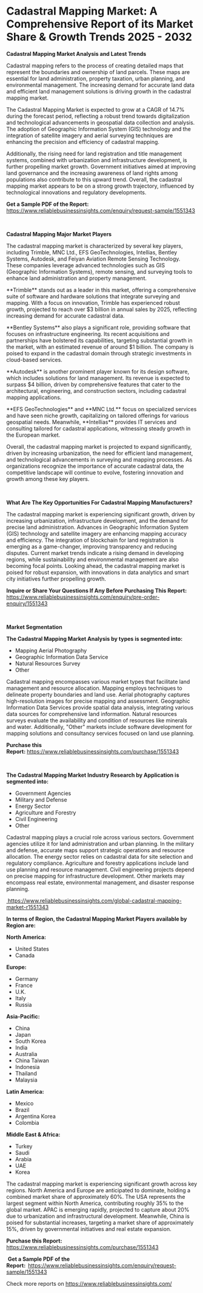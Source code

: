<p><h1>Cadastral Mapping Market: A Comprehensive Report of its Market Share & Growth Trends 2025 - 2032</h1></p><p><strong>Cadastral Mapping Market Analysis and Latest Trends</strong></p>
<p><p>Cadastral mapping refers to the process of creating detailed maps that represent the boundaries and ownership of land parcels. These maps are essential for land administration, property taxation, urban planning, and environmental management. The increasing demand for accurate land data and efficient land management solutions is driving growth in the cadastral mapping market.</p><p>The Cadastral Mapping Market is expected to grow at a CAGR of 14.7% during the forecast period, reflecting a robust trend towards digitalization and technological advancements in geospatial data collection and analysis. The adoption of Geographic Information System (GIS) technology and the integration of satellite imagery and aerial surveying techniques are enhancing the precision and efficiency of cadastral mapping. </p><p>Additionally, the rising need for land registration and title management systems, combined with urbanization and infrastructure development, is further propelling market growth. Government initiatives aimed at improving land governance and the increasing awareness of land rights among populations also contribute to this upward trend. Overall, the cadastral mapping market appears to be on a strong growth trajectory, influenced by technological innovations and regulatory developments.</p></p>
<p><strong>Get a Sample PDF of the Report:&nbsp;</strong> <a href="https://www.reliablebusinessinsights.com/enquiry/request-sample/1551343?utm_campaign=2245&utm_medium=2&utm_source=Github&utm_content=ia&utm_term=09032025&utm_id=cadastral-mapping">https://www.reliablebusinessinsights.com/enquiry/request-sample/1551343</a></p>
<p>&nbsp;</p>
<p><strong>Cadastral Mapping Major Market Players</strong></p>
<p><p>The cadastral mapping market is characterized by several key players, including Trimble, MNC Ltd., EFS GeoTechnologies, Intellias, Bentley Systems, Autodesk, and Feiyan Aviation Remote Sensing Technology. These companies leverage advanced technologies such as GIS (Geographic Information Systems), remote sensing, and surveying tools to enhance land administration and property management.</p><p>**Trimble** stands out as a leader in this market, offering a comprehensive suite of software and hardware solutions that integrate surveying and mapping. With a focus on innovation, Trimble has experienced robust growth, projected to reach over $3 billion in annual sales by 2025, reflecting increasing demand for accurate cadastral data.</p><p>**Bentley Systems** also plays a significant role, providing software that focuses on infrastructure engineering. Its recent acquisitions and partnerships have bolstered its capabilities, targeting substantial growth in the market, with an estimated revenue of around $1 billion. The company is poised to expand in the cadastral domain through strategic investments in cloud-based services.</p><p>**Autodesk** is another prominent player known for its design software, which includes solutions for land management. Its revenue is expected to surpass $4 billion, driven by comprehensive features that cater to the architectural, engineering, and construction sectors, including cadastral mapping applications.</p><p>**EFS GeoTechnologies** and **MNC Ltd.** focus on specialized services and have seen niche growth, capitalizing on tailored offerings for various geospatial needs. Meanwhile, **Intellias** provides IT services and consulting tailored for cadastral applications, witnessing steady growth in the European market.</p><p>Overall, the cadastral mapping market is projected to expand significantly, driven by increasing urbanization, the need for efficient land management, and technological advancements in surveying and mapping processes. As organizations recognize the importance of accurate cadastral data, the competitive landscape will continue to evolve, fostering innovation and growth among these key players.</p></p>
<p>&nbsp;</p>
<p><strong>What Are The Key Opportunities For Cadastral Mapping Manufacturers?</strong></p>
<p><p>The cadastral mapping market is experiencing significant growth, driven by increasing urbanization, infrastructure development, and the demand for precise land administration. Advances in Geographic Information System (GIS) technology and satellite imagery are enhancing mapping accuracy and efficiency. The integration of blockchain for land registration is emerging as a game-changer, improving transparency and reducing disputes. Current market trends indicate a rising demand in developing regions, while sustainability and environmental management are also becoming focal points. Looking ahead, the cadastral mapping market is poised for robust expansion, with innovations in data analytics and smart city initiatives further propelling growth.</p></p>
<p><strong>Inquire or Share Your Questions If Any Before Purchasing This Report:</strong> <a href="https://www.reliablebusinessinsights.com/enquiry/pre-order-enquiry/1551343?utm_campaign=2245&utm_medium=2&utm_source=Github&utm_content=ia&utm_term=09032025&utm_id=cadastral-mapping">https://www.reliablebusinessinsights.com/enquiry/pre-order-enquiry/1551343</a></p>
<p>&nbsp;</p>
<p><strong>Market Segmentation</strong></p>
<p><strong>The Cadastral Mapping Market Analysis by types is segmented into:</strong></p>
<p><ul><li>Mapping Aerial Photography</li><li>Geographic Information Data Service</li><li>Natural Resources Survey</li><li>Other</li></ul></p>
<p><p>Cadastral mapping encompasses various market types that facilitate land management and resource allocation. Mapping employs techniques to delineate property boundaries and land use. Aerial photography captures high-resolution images for precise mapping and assessment. Geographic Information Data Services provide spatial data analysis, integrating various data sources for comprehensive land information. Natural resources surveys evaluate the availability and condition of resources like minerals and water. Additionally, "Other" markets include software development for mapping solutions and consultancy services focused on land use planning.</p></p>
<p><strong>Purchase this Report:&nbsp;</strong><a href="https://www.reliablebusinessinsights.com/purchase/1551343?utm_campaign=2245&utm_medium=2&utm_source=Github&utm_content=ia&utm_term=09032025&utm_id=cadastral-mapping">https://www.reliablebusinessinsights.com/purchase/1551343</a></p>
<p>&nbsp;</p>
<p><strong>The Cadastral Mapping Market Industry Research by Application is segmented into:</strong></p>
<p><ul><li>Government Agencies</li><li>Military and Defense</li><li>Energy Sector</li><li>Agriculture and Forestry</li><li>Civil Engineering</li><li>Other</li></ul></p>
<p><p>Cadastral mapping plays a crucial role across various sectors. Government agencies utilize it for land administration and urban planning. In the military and defense, accurate maps support strategic operations and resource allocation. The energy sector relies on cadastral data for site selection and regulatory compliance. Agriculture and forestry applications include land use planning and resource management. Civil engineering projects depend on precise mapping for infrastructure development. Other markets may encompass real estate, environmental management, and disaster response planning.</p></p>
<p><a href="https://www.reliablebusinessinsights.com/global-cadastral-mapping-market-r1551343?utm_campaign=2245&utm_medium=2&utm_source=Github&utm_content=ia&utm_term=09032025&utm_id=cadastral-mapping">&nbsp;https://www.reliablebusinessinsights.com/global-cadastral-mapping-market-r1551343</a></p>
<p><strong>In terms of Region, the Cadastral Mapping Market Players available by Region are:</strong></p>
<p>
    <p> <strong> North America: </strong>
        <ul>
            <li>United States</li>
            <li>Canada</li>
        </ul>
        </p> 
    <p> <strong> Europe: </strong>
        <ul>
            <li>Germany</li>
            <li>France</li>
            <li>U.K.</li>
            <li>Italy</li>
            <li>Russia</li>
        </ul>
        </p> 
    <p> <strong> Asia-Pacific: </strong>
        <ul>
            <li>China</li>
            <li>Japan</li>
            <li>South Korea</li>
            <li>India</li>
            <li>Australia</li>
            <li>China Taiwan</li>
            <li>Indonesia</li>
            <li>Thailand</li>
            <li>Malaysia</li>
        </ul>
        </p> 
    <p> <strong> Latin America: </strong>
        <ul>
            <li>Mexico</li>
            <li>Brazil</li>
            <li>Argentina Korea</li>
            <li>Colombia</li>
        </ul>
        </p> 
    <p> <strong> Middle East & Africa: </strong>
        <ul>
            <li>Turkey</li>
            <li>Saudi</li>
            <li>Arabia</li>
            <li>UAE</li>
            <li>Korea</li>
        </ul>
    </p>
    </p>
<p><p>The cadastral mapping market is experiencing significant growth across key regions. North America and Europe are anticipated to dominate, holding a combined market share of approximately 60%. The USA represents the largest segment within North America, contributing roughly 35% to the global market. APAC is emerging rapidly, projected to capture about 20% due to urbanization and infrastructural development. Meanwhile, China is poised for substantial increases, targeting a market share of approximately 15%, driven by governmental initiatives and real estate expansion.</p></p>
<p><strong>Purchase this Report: </strong><a href="https://www.reliablebusinessinsights.com/purchase/1551343?utm_campaign=2245&utm_medium=2&utm_source=Github&utm_content=ia&utm_term=09032025&utm_id=cadastral-mapping">https://www.reliablebusinessinsights.com/purchase/1551343</a></p>
<p>&nbsp;<strong>Get a Sample PDF of the Report:&nbsp;&nbsp;</strong><a href="https://www.reliablebusinessinsights.com/enquiry/request-sample/1551343?utm_campaign=2245&utm_medium=2&utm_source=Github&utm_content=ia&utm_term=09032025&utm_id=cadastral-mapping">https://www.reliablebusinessinsights.com/enquiry/request-sample/1551343</a></p>
<p><strong></strong></p>
<p>Check more reports on <a href="https://www.reliablebusinessinsights.com/?utm_campaign=2245&utm_medium=2&utm_source=Github&utm_content=ia&utm_term=09032025&utm_id=cadastral-mapping">https://www.reliablebusinessinsights.com/</a></p>